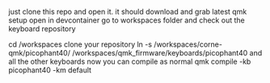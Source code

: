 just clone this repo and open it. it should download and grab latest qmk setup
open in devcontainer
go to workspaces folder and check out the keyboard repository

cd /workspaces
clone your repository
ln -s /workspaces/corne-qmk/picophant40/ /workspaces/qmk_firmware/keyboards/picophant40
and all the other keyboards
now you can compile as normal
qmk compile -kb picophant40 -km default

